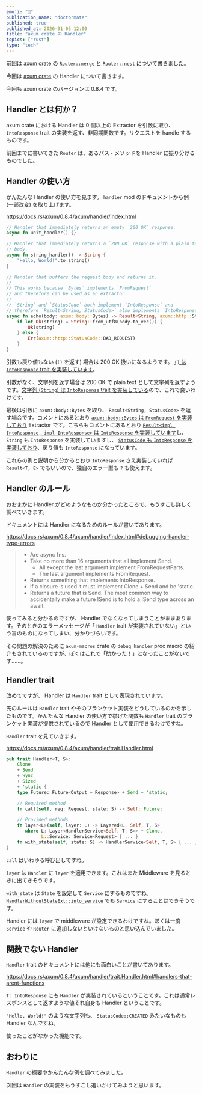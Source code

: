 ```yaml
---
emoji: "🚗"
publication_name: "doctormate"
published: true
published_at: 2026-01-05 12:00
title: "axum crate の Handler"
topics: ["rust"]
type: "tech"
---
```


[前回は axum crate の `Router::merge` と `Router::nest` について書きました](https://zenn.dev/doctormate/articles/504f941834f245)。

今回は [axum crate](https://crates.io/crates/axum) の Handler について書きます。

今回も axum crate のバージョンは 0.8.4 です。

## Handler とは何か？

axum crate における Handler は 0 個以上の Extractor を引数に取り、 `IntoResponse` trait の実装を返す、非同期関数です。リクエストを handle するものです。

前回までに書いてきた `Router` は、あるパス・メソッドを Handler に振り分けるものでした。 

## Handler の使い方

かんたんな Handler の使い方を見ます。 `handler` mod のドキュメントから例 (一部改変) を取り上げます。

<https://docs.rs/axum/0.8.4/axum/handler/index.html>

```rust
// Handler that immediately returns an empty `200 OK` response.
async fn unit_handler() {}

// Handler that immediately returns a `200 OK` response with a plain text
// body.
async fn string_handler() -> String {
    "Hello, World!".to_string()
}

// Handler that buffers the request body and returns it.
//
// This works because `Bytes` implements `FromRequest`
// and therefore can be used as an extractor.
//
// `String` and `StatusCode` both implement `IntoResponse` and
// therefore `Result<String, StatusCode>` also implements `IntoResponse`
async fn echo(body: axum::body::Bytes) -> Result<String, axum::http::StatusCode> {
    if let Ok(string) = String::from_utf8(body.to_vec()) {
        Ok(string)
    } else {
        Err(axum::http::StatusCode::BAD_REQUEST)
    }
}
```

引数も戻り値もない (`()` を返す) 場合は 200 OK 扱いになるようです。 [`()` は `IntoResponse` trait を実装しています](https://github.com/tokio-rs/axum/blob/axum-v0.8.4/axum-core/src/response/into_response.rs#L126-L130)。

引数がなく、文字列を返す場合は 200 OK で plain text として文字列を返すようです。[文字列 (`String`) は `IntoResponse` trait を実装している](https://github.com/tokio-rs/axum/blob/axum-v0.8.4/axum-core/src/response/into_response.rs#L179-L183)ので、これで良いわけです。

最後は引数に `axum::body::Bytes` を取り、 `Result<String, StatusCode>` を返す場合です。コメントにあるとおり [`axum::body::Bytes` は `FromRequest` を実装しており](https://github.com/tokio-rs/axum/blob/axum-v0.8.4/axum-core/src/extract/request_parts.rs#L98-L114) Extractor です。こちらもコメントにあるとおり [`Result<impl IntoResponse, impl IntoResponse>` は `IntoResponse` を実装しています](https://github.com/tokio-rs/axum/blob/axum-v0.8.4/axum-core/src/response/into_response.rs#L138-L149)し、 `String` も `IntoResponse` を実装していますし、 [`StatusCode` も `IntoResponse` を実装しており](https://github.com/tokio-rs/axum/blob/axum-v0.8.4/axum-core/src/response/into_response.rs#L118-L124)、戻り値も `IntoResponse` になっています。

これらの例と説明から分かるとおり `IntoResponse` さえ実装していれば `Result<T, E>` でもいいので、独自のエラー型も `?` も使えます。

## Handler のルール

おおまかに Handler がどのようなものか分かったところで、もうすこし詳しく調べていきます。

ドキュメントには Handler になるためのルールが書いてあります。

<https://docs.rs/axum/0.8.4/axum/handler/index.html#debugging-handler-type-errors>

> - Are async fns.
> - Take no more than 16 arguments that all implement Send.
>      - All except the last argument implement FromRequestParts.
>      - The last argument implements FromRequest.
> - Returns something that implements IntoResponse.
> - If a closure is used it must implement Clone + Send and be 'static.
> - Returns a future that is Send. The most common way to accidentally make a future !Send is to hold a !Send type across an await.

使ってみると分かるのですが、 Handler でなくなってしまうことがままあります。そのときのエラーメッセージが「 `Handler` trait が実装されていない」という旨のものになってしまい、分かりづらいです。

その問題の解決のために `axum-macros` crate の `debug_handler` proc macro の紹介もされているのですが、ぼくはこれで「助かった！」となったことがないです……。

## Handler trait

改めてですが、 Handler は `Handler` trait として表現されています。

先のルールは `Handler` trait やそのブランケット実装をどうしているのかを示したものです。かんたんな Handler の使い方で挙げた関数も `Handler` trait のブランケット実装が提供されているので Handler として使用できるわけですね。

`Handler` trait を見ていきます。

<https://docs.rs/axum/0.8.4/axum/handler/trait.Handler.html>

```rust
pub trait Handler<T, S>:
    Clone
    + Send
    + Sync
    + Sized
    + 'static {
    type Future: Future<Output = Response> + Send + 'static;

    // Required method
    fn call(self, req: Request, state: S) -> Self::Future;

    // Provided methods
    fn layer<L>(self, layer: L) -> Layered<L, Self, T, S>
       where L: Layer<HandlerService<Self, T, S>> + Clone,
             L::Service: Service<Request> { ... }
    fn with_state(self, state: S) -> HandlerService<Self, T, S> { ... }
}
```

`call` はいわゆる呼び出しですね。

`layer` は `Handler` に `layer` を適用できます。これはまた Middleware を見るときに出てきそうです。

`with_state` は `State` を設定して `Service` にするものですね。 [`HandlerWithoutStateExt::into_service`](https://docs.rs/axum/0.8.4/axum/handler/trait.HandlerWithoutStateExt.html#tymethod.into_service) でも `Service` にすることはできそうです。

Handler には `layer` で middleware が設定できるわけですね。ぼくは一度 `Service` や `Router` に追加しないといけないものと思い込んでいました。

## 関数でない Handler

`Handler` trait のドキュメントには他にも面白いことが書いてあります。

<https://docs.rs/axum/0.8.4/axum/handler/trait.Handler.html#handlers-that-arent-functions>

`T: IntoResponse` にも `Handler` が実装されているということです。これは通常レスポンスとして返すような値それ自身も Handler ということです。

`"Hello, World!"` のような文字列も、 `StatusCode::CREATED` みたいなものも Handler なんですね。

使ったことがなかった機能です。

## おわりに

`Handler` の概要やかんたんな例を調べてみました。

次回は `Handler` の実装をもうすこし追いかけてみようと思います。
